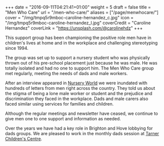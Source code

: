 +++
date = "2016-09-11T04:21:41+01:00"
weight = 5
draft = false
title = "Men Who Care"
url = "/men-who-care/"
aliases = ["/page/menwhocare/"]
cover = "/img/tmpq5r9mboc-caroline-hernandez_c.jpg"
icon = "/img/tmpq5r9mboc-caroline-hernandez_l.jpg"
coverCredit = "Caroline Hernandez"
coverLink = "https://unsplash.com/@carolinehdz"
+++

This support group has been championing the positive role men have in children's lives at home and in the workplace and challenging stereotyping since 1994.

The group was set up to support a nursery student who was physically thrown out of his pre-school placement just because he was male. He was totally isolated and had no one to support him. The Men Who Care group met regularly, meeting the needs of dads and male workers.

After an interview appeared in [Nursery World](http://www.nurseryworld.co.uk/) we were inundated with hundreds of letters from men right across the country. They told us about the stigma of being a lone male worker or student and the prejudice and discrimination they faced in the workplace. Dads and male carers also faced similar using services for families and children.

Although the regular meetings and newsletter have ceased, we continue to give men one to one support and information as needed.

Over the years we have had a key role in Brighton and Hove lobbying for dads groups. We are pleased to work in the monthly dads session at [Tarner Children's Centre](https://www.brighton-hove.gov.uk/content/children-and-education/childrens-services/tarner-childrens-centre). 

